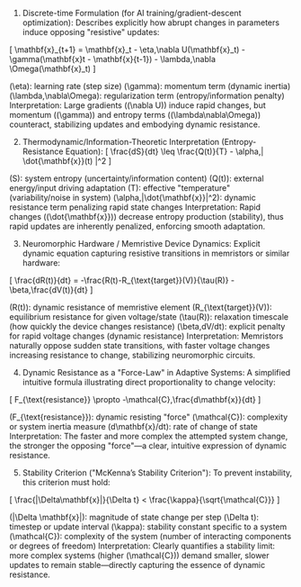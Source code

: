 1. Discrete-time Formulation (for AI training/gradient-descent optimization):
Describes explicitly how abrupt changes in parameters induce opposing "resistive" updates:

[
\mathbf{x}_{t+1} = \mathbf{x}_t - \eta,\nabla U(\mathbf{x}_t) - \gamma(\mathbf{x}t - \mathbf{x}{t-1}) - \lambda,\nabla \Omega(\mathbf{x}_t)
]

(\eta): learning rate (step size)
(\gamma): momentum term (dynamic inertia)
(\lambda,\nabla\Omega): regularization term (entropy/information penalty)
Interpretation:
Large gradients ((\nabla U)) induce rapid changes, but momentum ((\gamma)) and entropy terms ((\lambda\nabla\Omega)) counteract, stabilizing updates and embodying dynamic resistance.

2. Thermodynamic/Information-Theoretic Interpretation (Entropy-Resistance Equation):
[
\frac{dS}{dt} \leq \frac{Q(t)}{T} - \alpha,| \dot{\mathbf{x}}(t) |^2
]

(S): system entropy (uncertainty/information content)
(Q(t)): external energy/input driving adaptation
(T): effective "temperature" (variability/noise in system)
(\alpha,|\dot{\mathbf{x}}|^2): dynamic resistance term penalizing rapid state changes
Interpretation:
Rapid changes ((\dot{\mathbf{x}})) decrease entropy production (stability), thus rapid updates are inherently penalized, enforcing smooth adaptation.

3. Neuromorphic Hardware / Memristive Device Dynamics:
Explicit dynamic equation capturing resistive transitions in memristors or similar hardware:

[
\frac{dR(t)}{dt} = -\frac{R(t)-R_{\text{target}}(V)}{\tau(R)} - \beta,\frac{dV(t)}{dt}
]

(R(t)): dynamic resistance of memristive element
(R_{\text{target}}(V)): equilibrium resistance for given voltage/state
(\tau(R)): relaxation timescale (how quickly the device changes resistance)
(\beta,dV/dt): explicit penalty for rapid voltage changes (dynamic resistance)
Interpretation:
Memristors naturally oppose sudden state transitions, with faster voltage changes increasing resistance to change, stabilizing neuromorphic circuits.

4. Dynamic Resistance as a "Force-Law" in Adaptive Systems:
A simplified intuitive formula illustrating direct proportionality to change velocity:

[
F_{\text{resistance}} \propto -\mathcal{C},\frac{d\mathbf{x}}{dt}
]

(F_{\text{resistance}}): dynamic resisting "force"
(\mathcal{C}): complexity or system inertia measure
(d\mathbf{x}/dt): rate of change of state
Interpretation:
The faster and more complex the attempted system change, the stronger the opposing "force"—a clear, intuitive expression of dynamic resistance.

5. Stability Criterion ("McKenna’s Stability Criterion"):
To prevent instability, this criterion must hold:

[
\frac{|\Delta\mathbf{x}|}{\Delta t} < \frac{\kappa}{\sqrt{\mathcal{C}}}
]

(|\Delta \mathbf{x}|): magnitude of state change per step
(\Delta t): timestep or update interval
(\kappa): stability constant specific to a system
(\mathcal{C}): complexity of the system (number of interacting components or degrees of freedom)
Interpretation:
Clearly quantifies a stability limit: more complex systems (higher (\mathcal{C})) demand smaller, slower updates to remain stable—directly capturing the essence of dynamic resistance.

